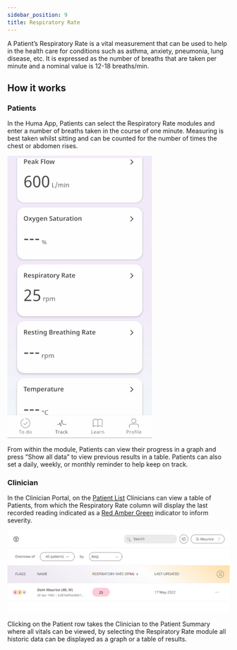 ```yaml
---
sidebar_position: 9
title: Respiratory Rate
---
```


A Patient’s Respiratory Rate is a vital measurement that can be used to help in the health care for conditions such as asthma, anxiety, pneumonia, lung disease, etc. It is expressed as the number of breaths that are taken per minute and a nominal value is 12-18 breaths/min. 
## How it works

### Patients
In the Huma App, Patients can select the Respiratory Rate modules and enter a number of breaths taken in the course of one minute. Measuring is best taken whilst sitting and can be counted for the number of times the chest or abdomen rises.

![Adding respiratory rate in the Huma App](./assets/respiratory-rate.gif)

From within the module, Patients can view their progress in a graph and press “Show all data” to view previous results in a table. Patients can also set a daily, weekly, or monthly reminder to help keep on track.

### Clinician

In the Clinician Portal, on the [Patient List](/data-collection/features/navigation/portal/patient-list/) Clinicians can view a table of Patients, from which the Respiratory Rate column will display the last recorded reading indicated as a [Red Amber Green](/data-collection/features/flags-and-rag/) indicator to inform severity. 

![Viewing a Patient's respiratory rate in the Clinician Portal](./assets/cp-patient-list-respiratory-rate.png)

Clicking on the Patient row takes the Clinician to the Patient Summary where all vitals can be viewed, by selecting the Respiratory Rate module all historic data can be displayed as a graph or a table of results.